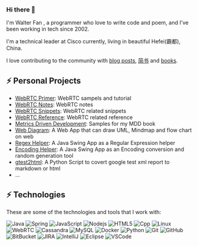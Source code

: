 ### Hi there 👋

I'm Walter Fan , a programmer who love to write code and poem, and I've been working in tech since 2002. 

I'm a technical leader at Cisco currently, living in beautiful Hefei(霸都), China.

I love contributing to the community with [blog posts](https://www.fanyamin.com/), [简书](https://www.jianshu.com/u/e0b365801f48) and [books](http://www.cmpbook.com/products/detail?id=46463). 

## ⚡ Personal Projects

* [WebRTC Primer](https://github.com/walterfan/webrtc_primer): WebRTC sampels and tutorial
* [WebRTC Notes](https://github.com/walterfan/webrtc_note): WebRTC notes
* [WebRTC Snippets](https://github.com/walterfan/webrtc_snippets): WebRTC related snippets
* [WebRTC Reference](https://github.com/walterfan/webrtc_refer): WebRTC related reference
* [Metrics Driven Development](https://github.com/walterfan/mdd): Samples for my MDD book
* [Web Diagram](https://github.com/walterfan/webdiagram): A Web App that can draw UML, Mindmap and flow chart on web
* [Regex Helper](https://github.com/walterfan/regex_helper): A Java Swing App as a Regular Expression helper
* [Encoding Helper](https://github.com/walterfan/encoding_helper): A Java Swing App as an Encoding conversion and random generation tool
* [gtest2html](https://github.com/walterfan/gtest2html): A Python Script to covert google test xml report to markdown or html 
* ...

## ⚡ Technologies

These are some of the technologies and tools that I work with:

![Java](https://img.shields.io/badge/-Java-007396?style=flat-square&logo=java)
![Spring](https://img.shields.io/badge/-Spring-6DB33F?style=flat-square&logo=spring&logoColor=white)
![JavaScript](https://img.shields.io/badge/-JavaScript-black?style=flat-square&logo=javascript)
![Nodejs](https://img.shields.io/badge/-Nodejs-339933?style=flat-square&logo=Node.js&logoColor=white)
![HTML5](https://img.shields.io/badge/-HTML5-E34F26?style=flat-square&logo=html5&logoColor=white)
![Cpp](https://img.shields.io/badge/-Cpp-007ACC?style=flat-square&logo=cpp)
![Linux](https://img.shields.io/badge/-Linux-DD0031?style=flat-square&logo=linux)
![WebRTC](https://img.shields.io/badge/-WebRTC-86BC40?style=flat-square&logo=webrtc&logoColor=white)
![Cassandra](https://img.shields.io/badge/-Cassandra-black?style=flat-square&logo=cassandra)
![MySQL](https://img.shields.io/badge/-MySQL-4479A1?style=flat-square&logo=mysql&logoColor=white)
![Docker](https://img.shields.io/badge/-Docker-2496ED?style=flat-square&logo=docker&logoColor=white)
![Python](https://img.shields.io/badge/Python-0089D6?style=flat-square&logo=python&logoColor=white)
![Git](https://img.shields.io/badge/-Git-black?style=flat-square&logo=git)
![GitHub](https://img.shields.io/badge/-GitHub-181717?style=flat-square&logo=github)
![BitBucket](https://img.shields.io/badge/-BitBucket-darkblue?style=flat-square&logo=bitbucket)
![JIRA](https://img.shields.io/badge/-JIRA-0052CC?style=flat-square&logo=jira)
![IntelliJ](https://img.shields.io/badge/-IntelliJ%20IDEA-black?style=flat-square&logo=intellij-idea&logoColor=white)
![Eclipse](https://img.shields.io/badge/-Eclipse-2C2255?style=flat-square&logo=eclipse&logoColor=white)
![VSCode](https://img.shields.io/badge/-VSCode-007ACC?style=flat-square&logo=visual-studio-code&logoColor=white)
